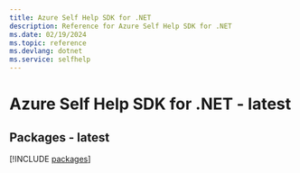 ```yaml
---
title: Azure Self Help SDK for .NET
description: Reference for Azure Self Help SDK for .NET
ms.date: 02/19/2024
ms.topic: reference
ms.devlang: dotnet
ms.service: selfhelp
---
```

# Azure Self Help SDK for .NET - latest
## Packages - latest
[!INCLUDE [packages](self-help-index.md)]